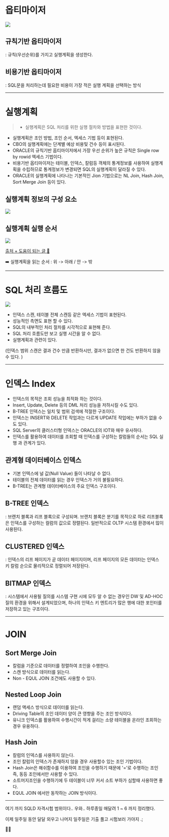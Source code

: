 
# 옵티마이저 
![](https://images.velog.io/images/yuhayung7296/post/661e7a24-f15d-4a26-9a09-90b4bad48d5f/image.png)
## 규칙기반 옵티마이저 
: 규칙(우선순위)를 가지고 실행계획을 생성한다.

## 비용기반 옵티마이저
: SQL문을 처리하는데 필요한 비용이 가장 적은 실행 계획을 선택하는 방식 

---

# 실행계획 

> - 실행계획은 SQL 처리를 위한 실행 절차와 방법을 표현한 것이다.
- 실행계획은 조인 방법, 조인 순서, 엑세스 기법 등이 표현된다.
- CBO의 실행계획에는 단계별 예상 비용및 건수 등이 표시된다. 
- ORACLE의 규칙기반 옵티마이저에서 가장 우선 순위가 높은 규칙은 Single row by rowid 엑세스 기법이다. 
- 비용기반 옵티마이저는 테이블, 인덱스, 칼럼등 객체의 통계정보를 사용하여 실행계획을 수립하므로 통계정보가 변경되면 SQL의 실행계획이 달라질 수 있다. 
- ORACLE의 실행계획에 나타나는 기본적인 Jion 기법으로는 NL Join, Hash Join, Sort Merge Join 등이 있다.

## 실행계획 정보의 구성 요소 
![](https://images.velog.io/images/yuhayung7296/post/3f827d27-0b23-4a10-ab21-e235833d93de/image.png)



## 실행계획 실행 순서 

![](https://images.velog.io/images/yuhayung7296/post/dede6c86-890d-4143-b9d5-00800f3069bf/image.png)

[출처 + 도움이 되는 글 📌](https://m.blog.naver.com/PostView.nhn?blogId=genie319&logNo=100147787477&proxyReferer=https:%2F%2Fwww.google.com%2F)

➡️ 실행계획을 읽는 순서 : 위 -> 아래 / 안 -> 밖 

---

# SQL 처리 흐름도

![](https://images.velog.io/images/yuhayung7296/post/d8ad7462-af95-4b82-a0d8-096ffc972a7f/image.png)

- 인덱스 스캔, 테이블 전체 스캔등 같은 엑세스 기법이 표현된다.
- 성능적인 측면도 표현 할 수 있다.
- SQL의 내부적인 처리 절차를 시각적으로 표현해 준다.
- SQL 처리 흐름도만 보고 실행 시간을 알 수 없다. 
- 실행계획과 관련이 있다. 

(인덱스 범위 스캔은 결과 건수 만큼 반환하시만, 결과가 없으면 한 건도 반환하지 않을 수 있다. )

---

# 인덱스 Index 
- 인덱스의 목적은 조회 성능을 최적화 하는 것이다.
- Insert, Update, Delete 등의 DML 처리 성능을 저하시킬 수도 있다. 
- B-TREE 인덱스는 일치 및 범위 검색에 적절한 구조이다.
- 인덱스는 INSERT와 DELETE 작업과는 다르게 UPDATE 작업에는 부하가 없을 수도 있다. 
- SQL Server의 클러스터형 인덱스는 ORACLE의 IOT와 매우 유사하다.
- 인덱스를 활용하여 데이터를 조회할 때 인덱스를 구성하는 칼럼들의 순서는 SQL 실행 과 관계가 있다. 

## 관계형 데이터베이스 인덱스
- 기본 인텍스에 널 값(Null Value) 들이 나타날 수 없다.
- 테이블의 전체 데이터를 읽는 경우 인덱스가 거의 불필요하다.
- B-TREE는 관계형 데이터베이스의 주요 인덱스 구조이다.

## B-TREE 인덱스
: 브랜치 블록과 리프 블록으로 구성되며. 브랜치 블록은 분기를 목적으로 하로 리프블록은 인덱스를 구성하는 컬럼의 값으로 정렬된다.
일반적으로 OLTP 시스템 환경에서 많이 사용된다. 

## CLUSTERED 인덱스
: 인덱스의 리프 페이지가 곧 데이터 페이지이며, 리프 페이지의 모든 데이터는 인덱스 키 칼럼 순으로 물리적으로 정렬되어 저장된다. 

## BITMAP 인덱스 
: 시스템에서 사용될 질의를 시스템 구현 시에 모두 알 수 없는 경우인 DW 및 AD-HOC 질의 환경을 위해서 설계되었으며, 하나의 인덱스 키 엔트리가 많은 행에 대한 포인터를 저장하고 있는 구조이다. 

---

# JOIN 
## Sort Merge Join 
- 칼럼을 기준으로 데이터를 정렬하여 조인을 수행한다. 
- 스캔 방식으로 데이터를 읽는다. 
- Non - EQUL JOIN 조건에도 사용할 수 있다.

## Nested Loop Join
- 랜덤 액세스 방식으로 데이터를  읽는다. 
- Driving Table의 조인 데이터 양이 큰 영향을 주는 조인 방식이다. 
- 유니크 인덱스를 활용하여 수행시간이 적게 걸리는 소량 테이블을 온라인 조회하는 경우 유용하다. 

## Hash Join
- 칼럼의 인덱스를 사용하지 않는다. 
- 조인 칼럼의 인덱스가 존재하지 않을 경우 사용할수 있는 조인 기법이다.
- Hash Join은 해쉬함수를 이용하여 조인을 수행하기 때문에 '='로 수행하는 조인 즉, 동등 조인에서만 사용할 수 있다.
- 소트머지조인을 수행하기에 두 테이블이 너무 커서 소트 부하가 심할때 사용하면 좋다. 
- EQUL JOIN 에서만 동작하는 JOIN 방식이다.



---

여기 까지 SQLD 자격시험 범위이다.. 
우와.. 하루종일 매달려 1 ~ 6 까지 정리했다. 

이제 일주일 동안 달달 외우고 
나머지 일주일은 기출 풀고 시험보러 가야지 .; 

🙌🏻
